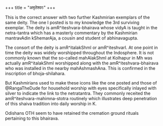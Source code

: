 +++
title = "अमृतेश्वरः"
+++


This is the correct answer with two further Kashmirian exemplars of the same deity. The one I posted is to my knowledge the 3rd surviving exemplar. The deity is amR^iteshvara-bhairava whose vidyA is taught in the netra-tantra which has a masterly commentary by the Kashmirian mantravAdin kShemarAja, a cousin and student of abhinavagupta. 

The consort of the deity is amR^italakShmI or amR^iteshvarI. At one point in time the deity was widely worshipped throughout the Indosphere. It is not commonly known that the so-called mahAlakShmI at Kolhapur in Mh was actually amR^italakShmI worshipped along with the amR^iteshvara-bhairava who was installed in the nearby mahAshmashAna. This is confirmed in the inscription of bhoja-shilahara. 

But Kashmirians used to make these icons like the one posted and those of @RangaTheDude for household worship with eyes specifically inlayed with silver to indicate the link to the netratantra. They commonly receited the amR^iteshvara-mahimna-stotra routinely which illustrates deep penetration of this shaiva tradition into daily worship in K. 

Odishans OTH seem to have retained the cremation ground rituals pertaining to this bhairava.